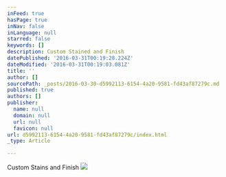 ```yaml
---
inFeed: true
hasPage: true
inNav: false
inLanguage: null
starred: false
keywords: []
description: Custom Stained and Finish
datePublished: '2016-03-31T00:19:28.224Z'
dateModified: '2016-03-31T00:19:03.081Z'
title: ''
author: []
sourcePath: _posts/2016-03-30-d5992113-6154-4a20-9581-fd43af87279c.md
published: true
authors: []
publisher:
  name: null
  domain: null
  url: null
  favicon: null
url: d5992113-6154-4a20-9581-fd43af87279c/index.html
_type: Article

---
```

Custom Stains and Finish
![](https://the-grid-user-content.s3-us-west-2.amazonaws.com/a22e88a3-be05-4291-81ba-3368e9ccbc12.jpg)